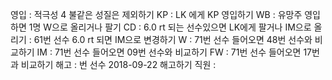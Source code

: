 영입	: 적극성 4 불같은 성질은 제외하기
KP	: LK 에게 KP 영입하기
WB	: 유망주 영입하면 1명 W으로 올리거나 팔기
CD	: 6.0 rt 되는 선수있으면 LK에게 팔거나 IM으로 올리기
	: 61번 선수 6.0 rt 되면 IM으로 변경하기
W	: 71번 선수 들어오면 48번 선수와 비교하기
IM      : 71번 선수 들어오면 09번 선수와 비교하기
FW	: 71번 선수 들어오면 17번과 비교하기
해고	: 번 선수 2018-09-22 해고하기
직원	: 
